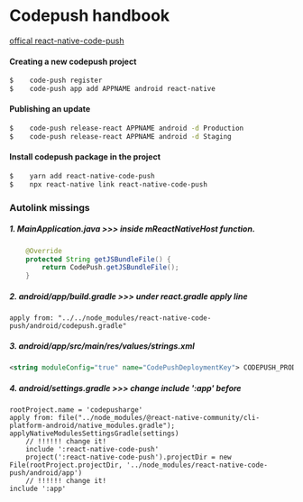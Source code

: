 # Codepush handbook

[offical react-native-code-push](https://yarnpkg.com/package/react-native-code-push)

#### Creating a new codepush project

```bash
$    code-push register
$    code-push app add APPNAME android react-native
```

#### Publishing an update

```bash
$    code-push release-react APPNAME android -d Production
$    code-push release-react APPNAME android -d Staging
```

#### Install codepush package in the project

```bash
$    yarn add react-native-code-push
$    npx react-native link react-native-code-push
```

### Autolink missings

##### 1. MainApplication.java >>> inside mReactNativeHost function.

```java
    @Override
    protected String getJSBundleFile() {
        return CodePush.getJSBundleFile();
    }
```

##### 2. android/app/build.gradle >>> under react.gradle apply line

```
apply from: "../../node_modules/react-native-code-push/android/codepush.gradle"
```

##### 3. android/app/src/main/res/values/strings.xml

```xml
<string moduleConfig="true" name="CodePushDeploymentKey"> CODEPUSH_PRODUCT_KEY || CODEPUSH_STAGING_KEY </string>
```

##### 4. android/settings.gradle >>> change include ':app' before

```
rootProject.name = 'codepusharge'
apply from: file("../node_modules/@react-native-community/cli-platform-android/native_modules.gradle"); applyNativeModulesSettingsGradle(settings)
    // !!!!!! change it!
    include ':react-native-code-push'
    project(':react-native-code-push').projectDir = new File(rootProject.projectDir, '../node_modules/react-native-code-push/android/app')
    // !!!!!! change it!
include ':app'
```
